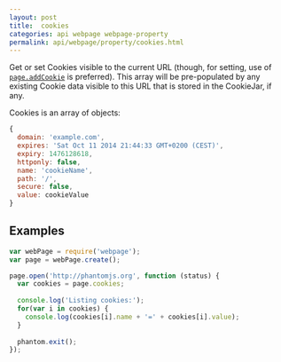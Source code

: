```yaml
---
layout: post
title:  cookies
categories: api webpage webpage-property
permalink: api/webpage/property/cookies.html
---
```


Get or set Cookies visible to the current URL (though, for setting, use of [`page.addCookie`](http://phantomjs.org/api/webpage/method/add-cookie.html) is preferred). This array will be pre-populated by any existing Cookie data visible to this URL that is stored in the CookieJar, if any.

Cookies is an array of objects: 
```javascript
{ 
  domain: 'example.com',
  expires: 'Sat Oct 11 2014 21:44:33 GMT+0200 (CEST)',
  expiry: 1476128618,
  httponly: false,
  name: 'cookieName',
  path: '/',
  secure: false,
  value: cookieValue
}
```

## Examples

```javascript
var webPage = require('webpage');
var page = webPage.create();

page.open('http://phantomjs.org', function (status) {
  var cookies = page.cookies;
  
  console.log('Listing cookies:');
  for(var i in cookies) {
    console.log(cookies[i].name + '=' + cookies[i].value);
  }
  
  phantom.exit();
});

```








